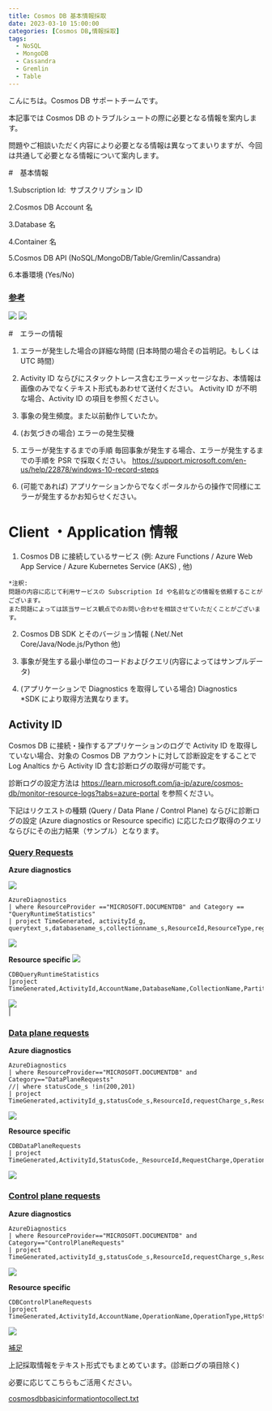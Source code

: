 ```yaml
---
title: Cosmos DB 基本情報採取
date: 2023-03-10 15:00:00
categories: [Cosmos DB,情報採取]
tags:
  - NoSQL
  - MongoDB
  - Cassandra
  - Gremlin
  - Table
---
```


こんにちは。Cosmos DB サポートチームです。

本記事では Cosmos DB のトラブルシュートの際に必要となる情報を案内します。

問題やご相談いただく内容により必要となる情報は異なってまいりますが、今回は共通して必要となる情報について案内します。


#　基本情報

1.Subscription Id:  サブスクリプション ID

2.Cosmos DB Account 名

3.Database 名

4.Container 名

5.Cosmos DB API (NoSQL/MongoDB/Table/Gremlin/Cassandra)

6.本番環境 (Yes/No)

### <span style="text-decoration:underline">参考</span>

![](./Cosmos-DB-basicinformationtocollect/1-577ffa1a683a4217adb87b2d7573b11e.png)
![](./Cosmos-DB-basicinformationtocollect/1-967aa06703a94f55b20ff0988eb46368.png)

#　エラーの情報

1. エラーが発生した場合の詳細な時間 (日本時間の場合その旨明記。もしくは UTC 時間）    
2. Activity ID ならびにスタックトレース含むエラーメッセージなお、本情報は画像のみでなくテキスト形式もあわせて送付ください。 
   Activity ID が不明な場合、Activity ID の項目を参照ください。

3. 事象の発生頻度。また以前動作していたか。
4. (お気づきの場合) エラーの発生契機

5. エラーが発生するまでの手順 
毎回事象が発生する場合、エラーが発生するまでの手順を PSR で採取ください。
https://support.microsoft.com/en-us/help/22878/windows-10-record-steps

6.  (可能であれば) アプリケーションからでなくポータルからの操作で同様にエラーが発生するかお知らせください。

# Client ・Application 情報

1. Cosmos DB に接続しているサービス (例:  Azure Functions / Azure Web App Service / <span lang="en-US" style="background-color:white">Azure Kubernetes Service (AKS)</span> , 他)

```
*注釈: 
問題の内容に応じて利用サービスの Subscription Id や名前などの情報を依頼することがございます。
また問題によっては該当サービス観点でのお問い合わせを相談させていただくことがございます。
```

2. Cosmos DB SDK とそのバージョン情報 (.Net/.Net Core/Java/Node.js/Python 他)

3. 事象が発生する最小単位のコードおよびクエリ(内容によってはサンプルデータ)

4. (アプリケーションで Diagnostics を取得している場合)  Diagnostics  
    \*SDK により取得方法異なります。

##  Activity ID

Cosmos DB に接続・操作するアプリケーションのログで Activity ID を取得していない場合、対象の Cosmos DB アカウントに対して診断設定をすることで Log Analtics から Activity ID 含む診断ログの取得が可能です。

診断ログの設定方法は https://learn.microsoft.com/ja-jp/azure/cosmos-db/monitor-resource-logs?tabs=azure-portal を参照ください。

下記はリクエストの種類 (Query / Data Plane / Control Plane) ならびに診断ログの設定 (Azure diagnostics or Resource specific) に応じたログ取得のクエリならびにその出力結果（サンプル）となります。

### <span style="text-decoration:underline">Query Requests</span>

**Azure diagnostics**

![](./Cosmos-DB-basicinformationtocollect/1-986e736d62244c54aadc2575c381a397.png)

```
AzureDiagnostics
| where ResourceProvider =="MICROSOFT.DOCUMENTDB" and Category == "QueryRuntimeStatistics"
| project TimeGenerated, activityId_g, querytext_s,databasename_s,collectionname_s,ResourceId,ResourceType,regionname_s,authtype_s,numberofrowsreturned_s,queryexecutionstatus_s,userAgent_s,partialipaddress_s,partitionKeyRangeId_s
```

![](./Cosmos-DB-basicinformationtocollect/1-03aadcebb879419ca9f78e554f3c9ea7.png)

 
 **Resource specific**
 ![](./Cosmos-DB-basicinformationtocollect/1-70e2c3f3c1e74c3eae1b1bdea4f52028.png)

```
CDBQueryRuntimeStatistics 
|project TimeGenerated,ActivityId,AccountName,DatabaseName,CollectionName,PartitionKeyRangeId,QueryText,SourceSystem,Type,_ResourceId
```

![](./Cosmos-DB-basicinformationtocollect/1-a962ac15631049a8af1f3b0b26a60b0c.png)<br> |


### <span style="text-decoration:underline">Data plane requests</span>

**Azure diagnostics**

```
AzureDiagnostics
| where ResourceProvider=="MICROSOFT.DOCUMENTDB" and Category=="DataPlaneRequests"
//| where statusCode_s !in(200,201)
| project TimeGenerated,activityId_g,statusCode_s,ResourceId,requestCharge_s,ResourceType,OperationName,requestResourceType_s,connectionMode_s,userAgent_s,clientIpAddress_s,duration_s,requestLength_s,responseLength_s,regionname_s,databasename_s
```

![](./Cosmos-DB-basicinformationtocollect/1-f347aa6a2a6a4752b3234007b5c84aa0.png)

**Resource specific**

```
CDBDataPlaneRequests
| project TimeGenerated,ActivityId,StatusCode,_ResourceId,RequestCharge,OperationName,RequestResourceType,RequestResourceId,ConnectionMode,UserAgent,ClientIpAddress,DurationMs,RequestLength,ResponseLength,RegionName,DatabaseName,CollectionName,PartitionId,KeyType,AuthTokenType
```

![](./Cosmos-DB-basicinformationtocollect/1-c13591f5f82141d0bf75f8fc00c77a5d.png)<br>


### <span style="text-decoration:underline">Control plane requests</span>

**Azure diagnostics**

```
AzureDiagnostics
| where ResourceProvider=="MICROSOFT.DOCUMENTDB" and Category=="ControlPlaneRequests"
| project TimeGenerated,activityId_g,statusCode_s,ResourceId,requestCharge_s,ResourceType,OperationName,requestResourceType_s,connectionMode_s,userAgent_s,clientIpAddress_s,duration_s,requestLength_s,responseLength_s,regionname_s,databasename_s
```

 ![](./Cosmos-DB-basicinformationtocollect/1-192dfbd57fb84b41be1c158e8bad3232.png)

**Resource specific**

```
CDBControlPlaneRequests
|project TimeGenerated,ActivityId,AccountName,OperationName,OperationType,HttpStatusCode,Result,HttpMethod,ApiKind,ApiKindResourceType,ResourceUri,ResourceDetails,Type,_ResourceId
```

![](./Cosmos-DB-basicinformationtocollect/1-fe1b060f52584438a7425a749ed444b9.png)


<span style="text-decoration:underline">補足</span>

上記採取情報をテキスト形式でもまとめています。(診断ログの項目除く)

必要に応じてこちらもご活用ください。

[cosmosdbbasicinformationtocollect.txt](./Cosmos-DB-basicinformationtocollect/cosmosdbbasicinformationtocollect-1-4475d98c8b694cb4b66877c4443918cb.txt)

